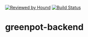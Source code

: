 [![Reviewed by Hound](https://img.shields.io/badge/ESLint%20Reviewed%20by%20-HoundCI-d16ef5)](https://houndci.com)
[![Build Status](https://travis-ci.org/foreshore-inc/greenpot-backend.svg?branch=develop)](https://travis-ci.org/foreshore-inc/greenpot-backend)
# greenpot-backend
